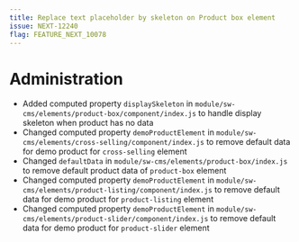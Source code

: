 ```yaml
---
title: Replace text placeholder by skeleton on Product box element
issue: NEXT-12240
flag: FEATURE_NEXT_10078
---
```

# Administration
* Added computed property `displaySkeleton` in `module/sw-cms/elements/product-box/component/index.js` to handle display skeleton when product has no data
* Changed computed property `demoProductElement` in `module/sw-cms/elements/cross-selling/component/index.js` to remove default data for demo product for `cross-selling` element
* Changed `defaultData` in `module/sw-cms/elements/product-box/index.js` to remove default product data of `product-box` element 
* Changed computed property `demoProductElement` in `module/sw-cms/elements/product-listing/component/index.js` to remove default data for demo product for `product-listing` element
* Changed computed property `demoProductElement` in `module/sw-cms/elements/product-slider/component/index.js` to remove default data for demo product for `product-slider` element
